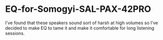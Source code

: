 # EQ-for-Somogyi-SAL-PAX-42PRO
I've found that these speakers sound sort of harsh at high volumes so I've decided to make EQ to tame it and make it comfortable for long listening sessions.

